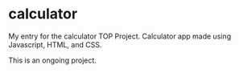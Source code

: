 # calculator
My entry for the calculator TOP Project. Calculator app made using Javascript, HTML, and CSS.

This is an ongoing project.

